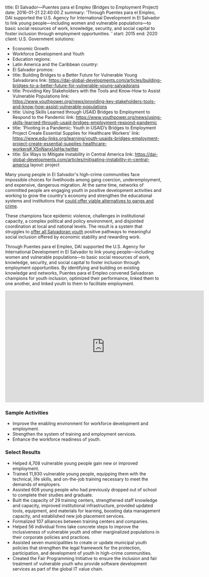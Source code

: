 
title: El Salvador—Puentes para el Empleo (Bridges to Employment Project)
date: 2016-01-21 22:40:00 Z
summary: 'Through Puentes para el Empleo, DAI supported the U.S. Agency for International
  Development in El Salvador to link young people—including women and vulnerable populations—to
  basic social resources of work, knowledge, security, and social capital to foster
  inclusion through employment opportunities. '
start: 2015
end: 2020
client: U.S. Government
solutions:
- Economic Growth
- Workforce Development and Youth
- Education
regions:
- Latin America and the Caribbean
country:
- El Salvador
promos:
- title: Building Bridges to a Better Future for Vulnerable Young Salvadorans
  link: https://dai-global-developments.com/articles/building-bridges-to-a-better-future-for-vulnerable-young-salvadorans
- title: Providing Key Stakeholders with the Tools and Know-How to Assist Vulnerable
    Populations
  link: https://www.youthpower.org/news/providing-key-stakeholders-tools-and-know-how-assist-vulnerable-populations
- title: Using Skills Learned through USAID Bridges to Employment to Respond to the
    Pandemic
  link: https://www.youthpower.org/news/using-skills-learned-through-usaid-bridges-employment-respond-pandemic
- title: 'Pivoting in a Pandemic: Youth in USAID’s Bridges to Employment Project Create
    Essential Supplies for Healthcare Workers'
  link: https://www.edu-links.org/learning/youth-usaids-bridges-employment-project-create-essential-supplies-healthcare-workers#.X5nNanxUqHw.twitter
- title: Six Ways to Mitigate Instability in Central America
  link: https://dai-global-developments.com/articles/mitigating-instability-in-central-america
layout: project


Many young people in El Salvador's high-crime communities face impossible choices for livelihoods among gang coercion, underemployment, and expensive, dangerous migration. At the same time, networks of committed people are engaging youth in positive development activities and working to grow the country's economy and strengthen the educational systems and institutions that [could offer viable alternatives to gangs and crime](http://dai-global-developments.com/articles/mitigating-instability-in-central-america?utm_source=daidotcom).

These champions face epidemic violence, challenges in institutional capacity, a complex political and policy environment, and disjointed coordination at local and national levels. The result is a system that struggles to [offer all Salvadoran youth](https://dai-global-developments.com/articles/building-bridges-to-a-better-future-for-vulnerable-young-salvadorans) positive pathways to meaningful social inclusion offered by economic stability and rewarding work.

Through Puentes para el Empleo, DAI supported the U.S. Agency for International Development in El Salvador to link young people—including women and vulnerable populations—to basic social resources of work, knowledge, security, and social capital to foster inclusion through employment opportunities. By identifying and building on existing knowledge and networks, Puentes para el Empleo convened Salvadoran champions for youth inclusion, optimized their performance, linked them to one another, and linked youth to them to facilitate employment.

<iframe src="https://player.vimeo.com/video/206426070" width="640" height="360" frameborder="0" webkitallowfullscreen mozallowfullscreen allowfullscreen></iframe>

### Sample Activities

* Improve the enabling environment for workforce development and employment.
* Strengthen the system of training and employment services.
* Enhance the workforce readiness of youth.

### Select Results

* Helped 4,708 vulnerable young people gain new or improved employment.
* Trained 11,930 vulnerable young people, equipping them with the technical, life skills, and on-the-job training necessary to meet the demands of employers.
* Assisted 608 young people who had previously dropped out of school to complete their studies and graduate.
* Built the capacity of 29 training centers, strengthened staff knowledge and capacity, improved institutional infrastructure, provided updated tools, equipment, and materials for learning, boosting data management capacity, and established new job placement services.
* Formalized 107 alliances between training centers and companies.
* Helped 56 individual firms take concrete steps to improve the inclusiveness of vulnerable youth and other marginalized populations in their corporate policies and practices.
* Assisted seven municipalities to create or update municipal youth policies that strengthen the legal framework for the protection, participation, and development of youth in high-crime communities.
* Created the Fair Programming Initiative to ensure the inclusion and fair treatment of vulnerable youth who provide software development services as part of the global IT value chain.
